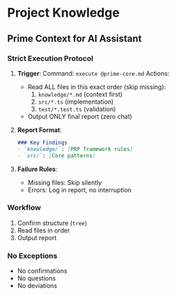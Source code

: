
# Project Knowledge

## Prime Context for AI Assistant

### **Strict Execution Protocol**
1. **Trigger**:
   Command: `execute @prime-core.md`
   Actions:
   - Read ALL files in this exact order (skip missing):
     1. `knowledge/*.md` (context first)
     2. `src/*.ts` (implementation)
     3. `test/*.test.ts` (validation)
   - Output ONLY final report (zero chat)

2. **Report Format**:
   ```markdown
   ### Key Findings
   - `knowledge/`: [PRP framework rules]
   - `src/`: [Core patterns]
   ```

3. **Failure Rules**:
   - Missing files: Skip silently
   - Errors: Log in report, no interruption

### **Workflow**
1. Confirm structure (`tree`)
2. Read files in order
3. Output report

### **No Exceptions**
- No confirmations
- No questions
- No deviations
